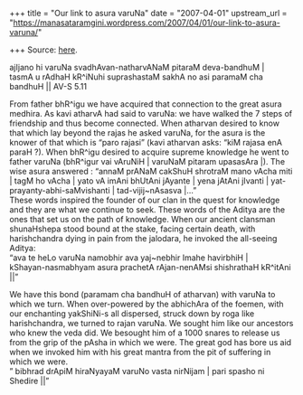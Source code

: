 +++
title = "Our link to asura varuNa"
date = "2007-04-01"
upstream_url = "https://manasataramgini.wordpress.com/2007/04/01/our-link-to-asura-varuna/"

+++
Source: [here](https://manasataramgini.wordpress.com/2007/04/01/our-link-to-asura-varuna/).

ajIjano hi varuNa svadhAvan-natharvANaM pitaraM deva-bandhuM \|  
tasmA u rAdhaH kR^iNuhi suprashastaM sakhA no asi paramaM cha bandhuH \|\| AV-S 5.11

From father bhR^igu we have acquired that connection to the great asura medhira. As kavi atharvA had said to varuNa: we have walked the 7 steps of friendship and thus become connected. When atharvan desired to know that which lay beyond the rajas he asked varuNa, for the asura is the knower of that which is “paro rajasi” (kavi atharvan asks: “kiM rajasa enA paraH ?). When bhR^igu desired to acquire supreme knowledge he went to father varuNa (bhR^igur vai vAruNiH \| varuNaM pitaram upasasAra \|). The wise asura answered : “annaM prANaM cakShuH shrotraM mano vAcha miti \| tagM ho vAcha \| yato vA imAni bhUtAni jAyante \| yena jAtAni jIvanti \| yat-prayanty-abhi-saMvishanti \| tad-vijij\~nAsasva \|…”  
These words inspired the founder of our clan in the quest for knowledge and they are what we continue to seek. These words of the Aditya are the ones that set us on the path of knowledge. When our ancient clansman shunaHshepa stood bound at the stake, facing certain death, with harishchandra dying in pain from the jalodara, he invoked the all-seeing Aditya:  
“ava te heLo varuNa namobhir ava yaj\~nebhir Imahe havirbhiH \|  
kShayan-nasmabhyam asura prachetA rAjan-nenAMsi shishrathaH kR^itAni \|\|”

We have this bond (paramam cha bandhuH of atharvan) with varuNa to which we turn. When over-powered by the abhichAra of the foemen, with our enchanting yakShiNi-s all dispersed, struck down by roga like harishchandra, we turned to rajan varuNa. We sought him like our ancestors who knew the veda did. We besought him of a 1000 snares to release us from the grip of the pAsha in which we were. The great god has bore us aid when we invoked him with his great mantra from the pit of suffering in which we were.  
” bibhrad drApiM hiraNyayaM varuNo vasta nirNijam \| pari spasho ni Shedire \|\|”

